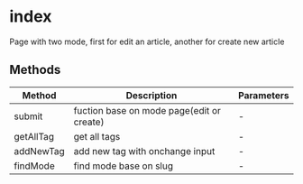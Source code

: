 # index

Page with two mode, first for edit an article, another for create new article

## Methods

<!-- @vuese:index:methods:start -->
|Method|Description|Parameters|
|---|---|---|
|submit|fuction base on mode page(edit or create)|-|
|getAllTag|get all tags|-|
|addNewTag|add new tag with onchange input|-|
|findMode|find mode base on slug|-|

<!-- @vuese:index:methods:end -->


